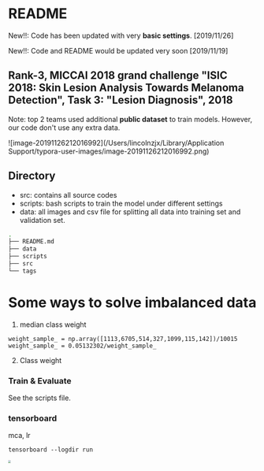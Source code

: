 # README

New!!: Code has been updated with very **basic settings**. [2019/11/26]

New!!: Code and README would be updated very soon [2019/11/19]



## Rank-3, MICCAI 2018 grand challenge "ISIC 2018: Skin Lesion Analysis Towards Melanoma Detection", Task 3: "Lesion Diagnosis", 2018

Note:  top 2 teams used additional **public dataset** to train models. However, our code don't use any extra data. 

![image-20191126212016992](/Users/lincolnzjx/Library/Application Support/typora-user-images/image-20191126212016992.png)



## Directory

* src: contains all source codes
* scripts: bash scripts to train the model under different settings
* data: all images and csv file for splitting all data into training set and validation set.

```bash
. 
├── README.md
├── data
├── scripts
├── src
└── tags
```

# Some ways to solve imbalanced data
1. median class weight
```
weight_sample_ = np.array([1113,6705,514,327,1099,115,142])/10015
weight_sample_ = 0.05132302/weight_sample_
```

2. Class weight

### Train & Evaluate

See the scripts file.

### tensorboard

mca, lr 

```
tensorboard --logdir run
```

<img src="/Users/lincolnzjx/Desktop/ISIC_2018_Classification/001.png" style="zoom:33%;" />